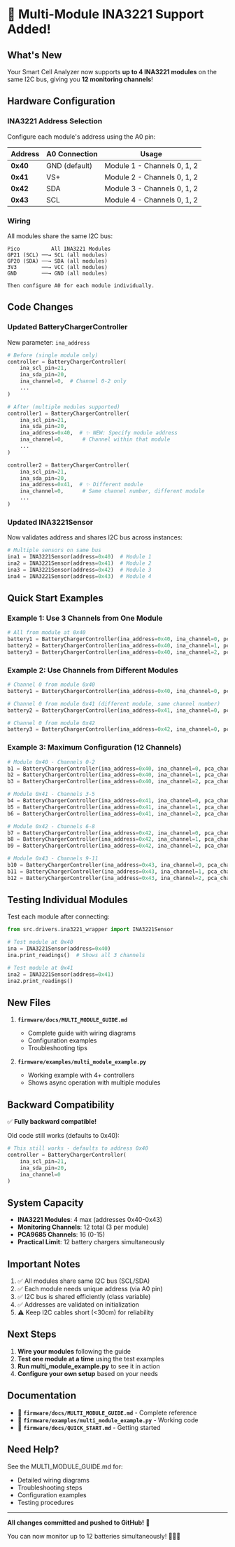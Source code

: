 # 🎉 Multi-Module INA3221 Support Added!

## What's New

Your Smart Cell Analyzer now supports **up to 4 INA3221 modules** on the same I2C bus, giving you **12 monitoring channels**!

## Hardware Configuration

### INA3221 Address Selection

Configure each module's address using the A0 pin:

| Address | A0 Connection | Usage |
|---------|---------------|-------|
| **0x40** | GND (default) | Module 1 - Channels 0, 1, 2 |
| **0x41** | VS+           | Module 2 - Channels 0, 1, 2 |
| **0x42** | SDA           | Module 3 - Channels 0, 1, 2 |
| **0x43** | SCL           | Module 4 - Channels 0, 1, 2 |

### Wiring

All modules share the same I2C bus:
```
Pico          All INA3221 Modules
GP21 (SCL) ──→ SCL (all modules)
GP20 (SDA) ──→ SDA (all modules)
3V3        ──→ VCC (all modules)
GND        ──→ GND (all modules)

Then configure A0 for each module individually.
```

## Code Changes

### Updated BatteryChargerController

New parameter: `ina_address`

```python
# Before (single module only)
controller = BatteryChargerController(
    ina_scl_pin=21, 
    ina_sda_pin=20, 
    ina_channel=0,  # Channel 0-2 only
    ...
)

# After (multiple modules supported)
controller1 = BatteryChargerController(
    ina_scl_pin=21, 
    ina_sda_pin=20,
    ina_address=0x40,  # ✨ NEW: Specify module address
    ina_channel=0,      # Channel within that module
    ...
)

controller2 = BatteryChargerController(
    ina_scl_pin=21, 
    ina_sda_pin=20,
    ina_address=0x41,  # ✨ Different module
    ina_channel=0,      # Same channel number, different module
    ...
)
```

### Updated INA3221Sensor

Now validates address and shares I2C bus across instances:

```python
# Multiple sensors on same bus
ina1 = INA3221Sensor(address=0x40)  # Module 1
ina2 = INA3221Sensor(address=0x41)  # Module 2
ina3 = INA3221Sensor(address=0x42)  # Module 3
ina4 = INA3221Sensor(address=0x43)  # Module 4
```

## Quick Start Examples

### Example 1: Use 3 Channels from One Module

```python
# All from module at 0x40
battery1 = BatteryChargerController(ina_address=0x40, ina_channel=0, pca_channel=0)
battery2 = BatteryChargerController(ina_address=0x40, ina_channel=1, pca_channel=1)
battery3 = BatteryChargerController(ina_address=0x40, ina_channel=2, pca_channel=2)
```

### Example 2: Use Channels from Different Modules

```python
# Channel 0 from module 0x40
battery1 = BatteryChargerController(ina_address=0x40, ina_channel=0, pca_channel=0)

# Channel 0 from module 0x41 (different module, same channel number)
battery2 = BatteryChargerController(ina_address=0x41, ina_channel=0, pca_channel=1)

# Channel 0 from module 0x42
battery3 = BatteryChargerController(ina_address=0x42, ina_channel=0, pca_channel=2)
```

### Example 3: Maximum Configuration (12 Channels)

```python
# Module 0x40 - Channels 0-2
b1 = BatteryChargerController(ina_address=0x40, ina_channel=0, pca_channel=0)
b2 = BatteryChargerController(ina_address=0x40, ina_channel=1, pca_channel=1)
b3 = BatteryChargerController(ina_address=0x40, ina_channel=2, pca_channel=2)

# Module 0x41 - Channels 3-5
b4 = BatteryChargerController(ina_address=0x41, ina_channel=0, pca_channel=3)
b5 = BatteryChargerController(ina_address=0x41, ina_channel=1, pca_channel=4)
b6 = BatteryChargerController(ina_address=0x41, ina_channel=2, pca_channel=5)

# Module 0x42 - Channels 6-8
b7 = BatteryChargerController(ina_address=0x42, ina_channel=0, pca_channel=6)
b8 = BatteryChargerController(ina_address=0x42, ina_channel=1, pca_channel=7)
b9 = BatteryChargerController(ina_address=0x42, ina_channel=2, pca_channel=8)

# Module 0x43 - Channels 9-11
b10 = BatteryChargerController(ina_address=0x43, ina_channel=0, pca_channel=9)
b11 = BatteryChargerController(ina_address=0x43, ina_channel=1, pca_channel=10)
b12 = BatteryChargerController(ina_address=0x43, ina_channel=2, pca_channel=11)
```

## Testing Individual Modules

Test each module after connecting:

```python
from src.drivers.ina3221_wrapper import INA3221Sensor

# Test module at 0x40
ina = INA3221Sensor(address=0x40)
ina.print_readings()  # Shows all 3 channels

# Test module at 0x41
ina2 = INA3221Sensor(address=0x41)
ina2.print_readings()
```

## New Files

1. **`firmware/docs/MULTI_MODULE_GUIDE.md`**
   - Complete guide with wiring diagrams
   - Configuration examples
   - Troubleshooting tips

2. **`firmware/examples/multi_module_example.py`**
   - Working example with 4+ controllers
   - Shows async operation with multiple modules

## Backward Compatibility

✅ **Fully backward compatible!**

Old code still works (defaults to 0x40):
```python
# This still works - defaults to address 0x40
controller = BatteryChargerController(
    ina_scl_pin=21, 
    ina_sda_pin=20, 
    ina_channel=0
)
```

## System Capacity

- **INA3221 Modules**: 4 max (addresses 0x40-0x43)
- **Monitoring Channels**: 12 total (3 per module)
- **PCA9685 Channels**: 16 (0-15)
- **Practical Limit**: 12 battery chargers simultaneously

## Important Notes

1. ✅ All modules share same I2C bus (SCL/SDA)
2. ✅ Each module needs unique address (via A0 pin)
3. ✅ I2C bus is shared efficiently (class variable)
4. ✅ Addresses are validated on initialization
5. ⚠️ Keep I2C cables short (<30cm) for reliability

## Next Steps

1. **Wire your modules** following the guide
2. **Test one module at a time** using the test examples
3. **Run multi_module_example.py** to see it in action
4. **Configure your own setup** based on your needs

## Documentation

- 📘 **`firmware/docs/MULTI_MODULE_GUIDE.md`** - Complete reference
- 📝 **`firmware/examples/multi_module_example.py`** - Working code
- 🚀 **`firmware/docs/QUICK_START.md`** - Getting started

## Need Help?

See the MULTI_MODULE_GUIDE.md for:
- Detailed wiring diagrams
- Troubleshooting steps
- Configuration examples
- Testing procedures

---

**All changes committed and pushed to GitHub!** 🎊

You can now monitor up to 12 batteries simultaneously! 🔋🔋🔋
